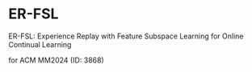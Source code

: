 # ER-FSL
ER-FSL: Experience Replay with Feature Subspace Learning for Online Continual Learning

for ACM MM2024 (ID: 3868)
